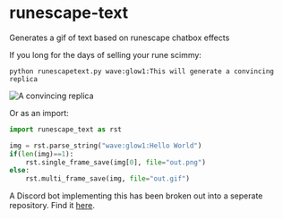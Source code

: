 # runescape-text
Generates a gif of text based on runescape chatbox effects

If you long for the days of selling your rune scimmy:

`python runescapetext.py wave:glow1:This will generate a convincing replica`

![A convincing replica](https://imgur.com/XGM9rjr.gif)

Or as an import:
```python
import runescape_text as rst

img = rst.parse_string("wave:glow1:Hello World")
if(len(img)==1):
	rst.single_frame_save(img[0], file="out.png")
else:
	rst.multi_frame_save(img, file="out.gif")
```

A Discord bot implementing this has been broken out into a seperate repository. Find it [here](https://github.com/sircinnamon/runescape-text-discord).